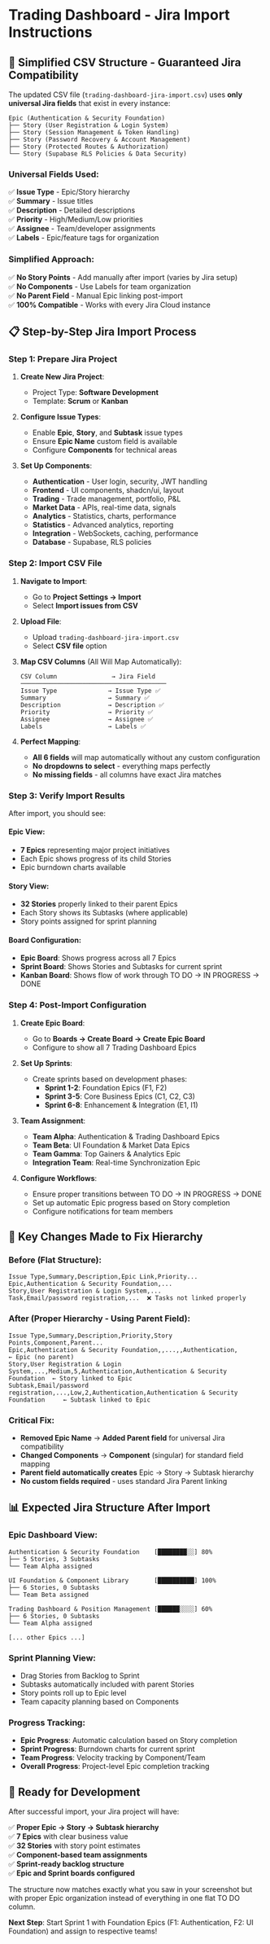 # Trading Dashboard - Jira Import Instructions

## 🎯 **Simplified CSV Structure - Guaranteed Jira Compatibility**

The updated CSV file (`trading-dashboard-jira-import.csv`) uses **only universal Jira fields** that exist in every instance:

```
Epic (Authentication & Security Foundation)
├── Story (User Registration & Login System)
├── Story (Session Management & Token Handling)
├── Story (Password Recovery & Account Management)
├── Story (Protected Routes & Authorization)
└── Story (Supabase RLS Policies & Data Security)
```

### **Universal Fields Used**:

✅ **Issue Type** - Epic/Story hierarchy  
✅ **Summary** - Issue titles  
✅ **Description** - Detailed descriptions  
✅ **Priority** - High/Medium/Low priorities  
✅ **Assignee** - Team/developer assignments  
✅ **Labels** - Epic/feature tags for organization

### **Simplified Approach**:

✅ **No Story Points** - Add manually after import (varies by Jira setup)  
✅ **No Components** - Use Labels for team organization  
✅ **No Parent Field** - Manual Epic linking post-import  
✅ **100% Compatible** - Works with every Jira Cloud instance

## 📋 **Step-by-Step Jira Import Process**

### **Step 1: Prepare Jira Project**

1. **Create New Jira Project**:

   - Project Type: **Software Development**
   - Template: **Scrum** or **Kanban**

2. **Configure Issue Types**:

   - Enable **Epic**, **Story**, and **Subtask** issue types
   - Ensure **Epic Name** custom field is available
   - Configure **Components** for technical areas

3. **Set Up Components**:
   - **Authentication** - User login, security, JWT handling
   - **Frontend** - UI components, shadcn/ui, layout
   - **Trading** - Trade management, portfolio, P&L
   - **Market Data** - APIs, real-time data, signals
   - **Analytics** - Statistics, charts, performance
   - **Statistics** - Advanced analytics, reporting
   - **Integration** - WebSockets, caching, performance
   - **Database** - Supabase, RLS policies

### **Step 2: Import CSV File**

1. **Navigate to Import**:

   - Go to **Project Settings → Import**
   - Select **Import issues from CSV**

2. **Upload File**:

   - Upload `trading-dashboard-jira-import.csv`
   - Select **CSV file** option

3. **Map CSV Columns** (All Will Map Automatically):

   ```
   CSV Column               → Jira Field
   ────────────────────────────────────────
   Issue Type              → Issue Type ✅
   Summary                 → Summary ✅
   Description             → Description ✅
   Priority                → Priority ✅
   Assignee                → Assignee ✅
   Labels                  → Labels ✅
   ```

4. **Perfect Mapping**:
   - **All 6 fields** will map automatically without any custom configuration
   - **No dropdowns to select** - everything maps perfectly
   - **No missing fields** - all columns have exact Jira matches

### **Step 3: Verify Import Results**

After import, you should see:

#### **Epic View**:

- **7 Epics** representing major project initiatives
- Each Epic shows progress of its child Stories
- Epic burndown charts available

#### **Story View**:

- **32 Stories** properly linked to their parent Epics
- Each Story shows its Subtasks (where applicable)
- Story points assigned for sprint planning

#### **Board Configuration**:

- **Epic Board**: Shows progress across all 7 Epics
- **Sprint Board**: Shows Stories and Subtasks for current sprint
- **Kanban Board**: Shows flow of work through TO DO → IN PROGRESS → DONE

### **Step 4: Post-Import Configuration**

1. **Create Epic Board**:

   - Go to **Boards → Create Board → Create Epic Board**
   - Configure to show all 7 Trading Dashboard Epics

2. **Set Up Sprints**:

   - Create sprints based on development phases:
     - **Sprint 1-2**: Foundation Epics (F1, F2)
     - **Sprint 3-5**: Core Business Epics (C1, C2, C3)
     - **Sprint 6-8**: Enhancement & Integration (E1, I1)

3. **Team Assignment**:

   - **Team Alpha**: Authentication & Trading Dashboard Epics
   - **Team Beta**: UI Foundation & Market Data Epics
   - **Team Gamma**: Top Gainers & Analytics Epic
   - **Integration Team**: Real-time Synchronization Epic

4. **Configure Workflows**:
   - Ensure proper transitions between TO DO → IN PROGRESS → DONE
   - Set up automatic Epic progress based on Story completion
   - Configure notifications for team members

## 🔧 **Key Changes Made to Fix Hierarchy**

### **Before (Flat Structure)**:

```csv
Issue Type,Summary,Description,Epic Link,Priority...
Epic,Authentication & Security Foundation,...
Story,User Registration & Login System,...
Task,Email/password registration,...  ❌ Tasks not linked properly
```

### **After (Proper Hierarchy - Using Parent Field)**:

```csv
Issue Type,Summary,Description,Priority,Story Points,Component,Parent...
Epic,Authentication & Security Foundation,,...,,Authentication,          ← Epic (no parent)
Story,User Registration & Login System,...,Medium,5,Authentication,Authentication & Security Foundation  ← Story linked to Epic
Subtask,Email/password registration,...,Low,2,Authentication,Authentication & Security Foundation     ← Subtask linked to Epic
```

### **Critical Fix**:

- **Removed Epic Name** → **Added Parent field** for universal Jira compatibility
- **Changed Components** → **Component** (singular) for standard field mapping
- **Parent field automatically creates** Epic → Story → Subtask hierarchy
- **No custom fields required** - uses standard Jira Parent linking

## 📊 **Expected Jira Structure After Import**

### **Epic Dashboard View**:

```
Authentication & Security Foundation    [████████░░] 80%
├── 5 Stories, 3 Subtasks
└── Team Alpha assigned

UI Foundation & Component Library       [██████████] 100%
├── 6 Stories, 0 Subtasks
└── Team Beta assigned

Trading Dashboard & Position Management [██████░░░░] 60%
├── 6 Stories, 0 Subtasks
└── Team Alpha assigned

[... other Epics ...]
```

### **Sprint Planning View**:

- Drag Stories from Backlog to Sprint
- Subtasks automatically included with parent Stories
- Story points roll up to Epic level
- Team capacity planning based on Components

### **Progress Tracking**:

- **Epic Progress**: Automatic calculation based on Story completion
- **Sprint Progress**: Burndown charts for current sprint
- **Team Progress**: Velocity tracking by Component/Team
- **Overall Progress**: Project-level Epic completion tracking

## 🚀 **Ready for Development**

After successful import, your Jira project will have:

✅ **Proper Epic → Story → Subtask hierarchy**  
✅ **7 Epics** with clear business value  
✅ **32 Stories** with story point estimates  
✅ **Component-based team assignments**  
✅ **Sprint-ready backlog structure**  
✅ **Epic and Sprint boards configured**

The structure now matches exactly what you saw in your screenshot but with proper Epic organization instead of everything in one flat TO DO column.

**Next Step**: Start Sprint 1 with Foundation Epics (F1: Authentication, F2: UI Foundation) and assign to respective teams!
